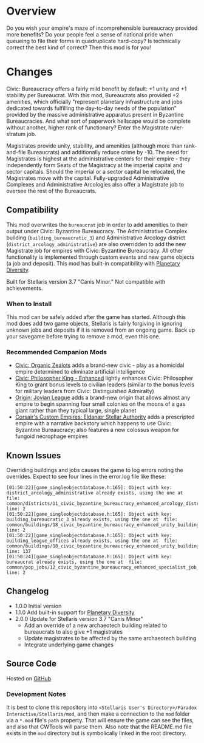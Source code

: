 # Overview

Do you wish your empire's maze of incomprehensible bureaucracy provided more benefits?  Do your people feel a sense of national pride when queueing to file their forms in quadruplicate hard-copy?  Is technically correct the best kind of correct?  Then this mod is for you!

# Changes

Civic: Bureaucracy offers a fairly mild benefit by default: +1 unity and +1 stability per Bureaucrat.  With this mod, Bureaucrats also provided +2 amenities, which officially "represent planetary infrastructure and jobs dedicated towards fulfilling the day-to-day needs of the population" provided by the massive administrative apparatus present in Byzantine Bureaucracies. And what sort of paperwork hellscape would be complete without another, higher rank of functionary? Enter the Magistrate ruler-stratum job.

Magistrates provide unity, stability, and amenities (although more than rank-and-file Bureaucrats) and additionally reduce crime by -10.  The need for Magistrates is highest at the administrative centers for their empire - they independently form Seats of the Magistracy at the imperial capital and sector capitals.  Should the imperial or a sector capital be relocated, the Magistrates move with the capital.  Fully-upgraded Administrative Complexes and Administrative Arcologies also offer a Magistrate job to oversee the rest of the Bureaucrats.

## Compatibility

This mod overwrites the `bureaucrat` job in order to add amenities to their output under Civic: Byzantine Bureaucracy. The Administrative Complex building (`building_bureaucratic_3`) and Administrative Arcology district (`district_arcology_administrative`) are also overridden to add the new Magistrate job for empires with Civic: Byzantine Bureaucracy.  All other functionality is implemented through custom events and new game objects (a job and deposit).  This mod has built-in compatibility with [Planetary Diversity](https://steamcommunity.com/sharedfiles/filedetails/?id=819148835).

Built for Stellaris version 3.7 "Canis Minor."  Not compatible with achievements.

### When to Install

This mod can be safely added after the game has started.  Although this mod does add two game objects, Stellaris is fairly forgiving in ignoring unknown jobs and deposits if it is removed from an ongoing game.  Back up your savegame before trying to remove a mod, even this one.

### Recommended Companion Mods

* [Civic: Organic Zealots](https://steamcommunity.com/sharedfiles/filedetails/?id=2920668465) adds a brand-new civic - play as a homicidal empire determined to eliminate artificial intelligence
* [Civic: Philosopher King - Enhanced](https://steamcommunity.com/sharedfiles/filedetails/?id=2774084358) lightly enhances Civic: Philosopher King to grant bonus levels to civilian leaders (similar to the bonus levels for military leaders from Civic: Distinguished Admiralty)
* [Origin: Jovian League](https://steamcommunity.com/sharedfiles/filedetails/?id=2682659676) adds a brand-new origin that allows almost any empire to begin spanning four small colonies on the moons of a gas giant rather than they typical large, single planet
* [Corsair's Custom Empires: Eldanær Stellar Authority](https://steamcommunity.com/sharedfiles/filedetails/?id=2496360535) adds a prescripted empire with a narrative backstory which happens to use Civic: Byzantine Bureaucracy; also features a new colossus weapon for fungoid necrophage empires

## Known Issues

Overriding buildings and jobs causes the game to log errors noting the overrides.  Expect to see four lines in the error.log file like these:

```
[01:50:22][game_singleobjectdatabase.h:165]: Object with key: district_arcology_administrative already exists, using the one at  file: common/districts/11_civic_byzantine_bureaucracy_enhanced_arcology_districts.txt line: 2
[01:50:22][game_singleobjectdatabase.h:165]: Object with key: building_bureaucratic_3 already exists, using the one at  file: common/buildings/18_civic_byzantine_bureaucracy_enhanced_unity_building_overrides.txt line: 2
[01:50:22][game_singleobjectdatabase.h:165]: Object with key: building_league_offices already exists, using the one at  file: common/buildings/18_civic_byzantine_bureaucracy_enhanced_unity_building_overrides.txt line: 137
[01:50:24][game_singleobjectdatabase.h:165]: Object with key: bureaucrat already exists, using the one at  file: common/pop_jobs/12_civic_byzantine_bureaucracy_enhanced_specialist_job_overrides.txt line: 2
```

## Changelog

* 1.0.0 Initial version
* 1.1.0 Add built-in support for [Planetary Diversity](https://steamcommunity.com/sharedfiles/filedetails/?id=819148835)
* 2.0.0 Update for Stellaris version 3.7 "Canis Minor"
    * Add an override of a new archaeotech building related to bureaucrats to also give +1 magistrates
    * Update magistrates to be affected by the same archaeotech building
    * Integrate underlying game changes

## Source Code

Hosted on [GitHub](https://github.com/corsairmarks/civic_byzantine_bureaucracy_enhanced)

### Development Notes

It is best to clone this repository into `<Stellaris User's Directory>/Paradox Interactive/Stellaris/mod`, and then make a connection to the `mod` folder via a `*.mod` file's `path` property.  That will ensure the game can see the files, and also that CWTools will parse them.  Also note that the README.md file exists in the `mod` directory but is symbolically linked in the root directory.